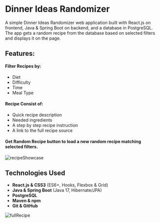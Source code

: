 # Dinner Ideas Randomizer

A simple Dinner Ideas Randomizer web application built with React.js on frontend, Java & Spring Boot on backend, and a database in PostgreSQL. The app gets a random recipe from the database based on selected filters and displays it on the page.

## Features:

#### Filter Recipes by:

- Diet
- Difficulty
- Time
- Meal Type

#### Recipe Consist of:

- Quick recipe description
- Needed ingredients
- A step by step recipe instruction
- A link to the full recipe source

#### Get Random Recipe button to load a new random recipe matching selected filters.

![recipeShowcase](https://github.com/user-attachments/assets/12398466-46a4-4604-b47f-10087bd4f245)

## Technologies Used

- **React.js & CSS3** (ES6+, Hooks, Flexbox & Grid)  
- **Java & Spring Boot** (Java 17, Hibernate/JPA)  
- **PostgreSQL**  
- **Maven & npm**  
- **Git & GitHub**

![fullRecipe](https://github.com/user-attachments/assets/cff514f1-69df-462d-ba30-8ba01dda1a5a)
